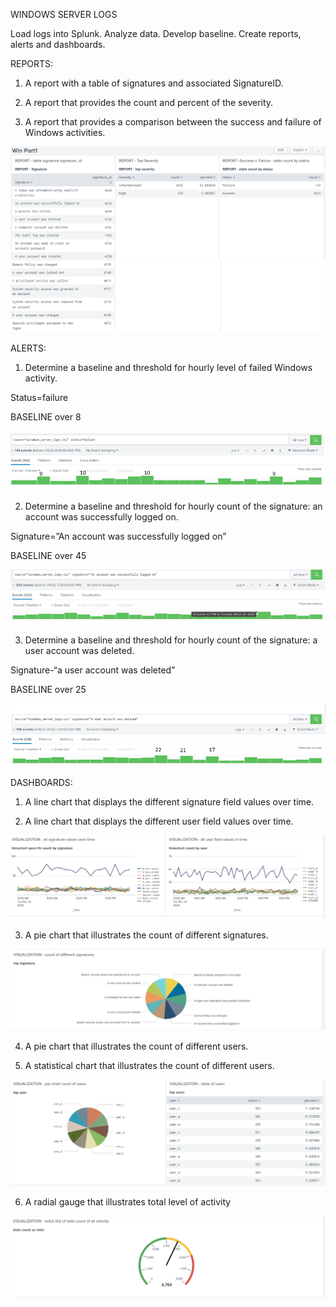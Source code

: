 WINDOWS SERVER LOGS 

Load logs into Splunk. Analyze data. Develop baseline. Create reports, alerts and dashboards.

REPORTS:
1.	A report with a table of signatures and associated SignatureID. 

2.	A report that provides the count and percent of the severity.

3.	A report that provides a comparison between the success and failure of Windows activities.

![Win 1 Log Report](https://github.com/collette269/Splunk_Master_of_the_SOC/blob/main/Windows/Win%201%20Log%20Reports.png)
![Win 1 Log Report Cont](https://github.com/collette269/Splunk_Master_of_the_SOC/blob/main/Windows/Win%201%20Log%20Reports%20Cont.png)

ALERTS:
1.	Determine a baseline and threshold for hourly level of failed Windows activity.

Status=failure

BASELINE over 8   

![Win 1 Alert 1](https://github.com/collette269/Splunk_Master_of_the_SOC/blob/main/Windows/Win%201%20Alert%201.PNG)

2.	Determine a baseline and threshold for hourly count of the signature: an account was successfully logged on.   

Signature=”An account was successfully logged on”

BASELINE over 45

![Win 1 Alert 2](https://github.com/collette269/Splunk_Master_of_the_SOC/blob/main/Windows/Win%201%20Alert%202.PNG)

3.	Determine a baseline and threshold for hourly count of the signature: a user account was deleted. 

Signature-“a user account was deleted”

BASELINE over 25

![Win 1 Alert 3](https://github.com/collette269/Splunk_Master_of_the_SOC/blob/main/Windows/Win%201%20Alert%203.PNG)

DASHBOARDS: 
1.	A line chart that displays the different signature field values over time.

2.	A line chart that displays the different user field values over time.

![Win 1 Log Visualization 1](https://github.com/collette269/Splunk_Master_of_the_SOC/blob/main/Windows/Win%201%20Log%20Visualization%201.png)

3.	A pie chart that illustrates the count of different signatures.

![Win 1 Log Visualization 2](https://github.com/collette269/Splunk_Master_of_the_SOC/blob/main/Windows/Win%201%20Log%20Visualization%202.png)

4.	A pie chart that illustrates the count of different users.

5.	A statistical chart that illustrates the count of different users.

![Win 1 Log Visualization 3](https://github.com/collette269/Splunk_Master_of_the_SOC/blob/main/Windows/Win%201%20Log%20Visualization%203.png)

6.	A radial gauge that illustrates total level of activity

![Win 1 Log Visualization 4](https://github.com/collette269/Splunk_Master_of_the_SOC/blob/main/Windows/Win%201%20Log%20Visualization%204.png)
